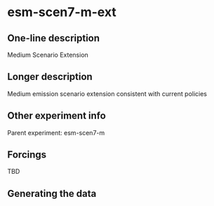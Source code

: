 <!--- This file contains a number of sections -->
<!--- They are bounded by comments like this -->
<!--- Do not edit these sections by hand -->
<!--- Start title -->
# esm-scen7-m-ext
<!--- End title -->

## One-line description

<!--- Start one-line-description -->
Medium Scenario Extension
<!--- End one-line-description -->

## Longer description

<!--- Start longer-description -->
Medium emission scenario extension consistent with current policies
<!--- End longer-description -->

## Other experiment info

<!--- Start other-experiment-info -->
Parent experiment: esm-scen7-m
<!--- End other-experiment-info -->

## Forcings

<!--- Start forcings -->
TBD
<!--- End forcings -->

## Generating the data

<!--- TODO: auto-generate this -->
